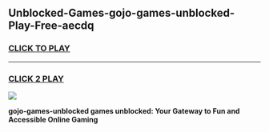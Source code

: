 
## Unblocked-Games-gojo-games-unblocked-Play-Free-aecdq
<h3>
<a href="https://premium76.site?title=gojo-games-unblocked&ref=21A">CLICK TO PLAY</a></h3>
<hr>

<h3>
<a href="https://premium76.site?title=gojo-games-unblocked&ref=21A">CLICK 2 PLAY</a>
  
</h3>

<a href="https://premium76.site?title=gojo-games-unblocked&ref=21A"><img src="https://clearcache.store/games.png"></a>


**gojo-games-unblocked games unblocked: Your Gateway to Fun and Accessible Online Gaming**
